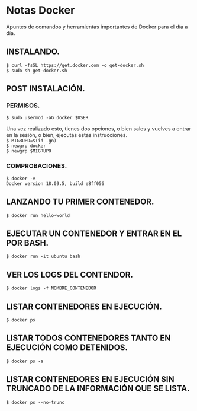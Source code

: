 # Notas Docker
Apuntes de comandos y herramientas importantes de Docker para el día a día.

## INSTALANDO.
`$ curl -fsSL https://get.docker.com -o get-docker.sh`<br>
`$ sudo sh get-docker.sh`

## POST INSTALACIÓN.
### PERMISOS.
`$ sudo usermod -aG docker $USER`

Una vez realizado esto, tienes dos opciones, o bien sales y vuelves a entrar en la sesión, o bien, ejecutas estas instrucciones.<br>
`$ MIGRUPO=$(id -gn)`<br>
`$ newgrp docker`<br>
`$ newgrp $MIGRUPO`<br>

### COMPROBACIONES.
`$ docker -v` <br>
`Docker version 18.09.5, build e8ff056`

## LANZANDO TU PRIMER CONTENEDOR.
`$ docker run hello-world`

## EJECUTAR UN CONTENEDOR Y ENTRAR EN EL POR BASH.
`$ docker run -it ubuntu bash`

## VER LOS LOGS DEL CONTENDOR.
`$ docker logs -f NOMBRE_CONTENEDOR`

## LISTAR CONTENEDORES EN EJECUCIÓN.
`$ docker ps`

## LISTAR TODOS CONTENEDORES TANTO EN EJECUCIÓN COMO DETENIDOS.
`$ docker ps -a`

## LISTAR CONTENEDORES EN EJECUCIÓN SIN TRUNCADO DE LA INFORMACIÓN QUE SE LISTA.
`$ docker ps --no-trunc`


